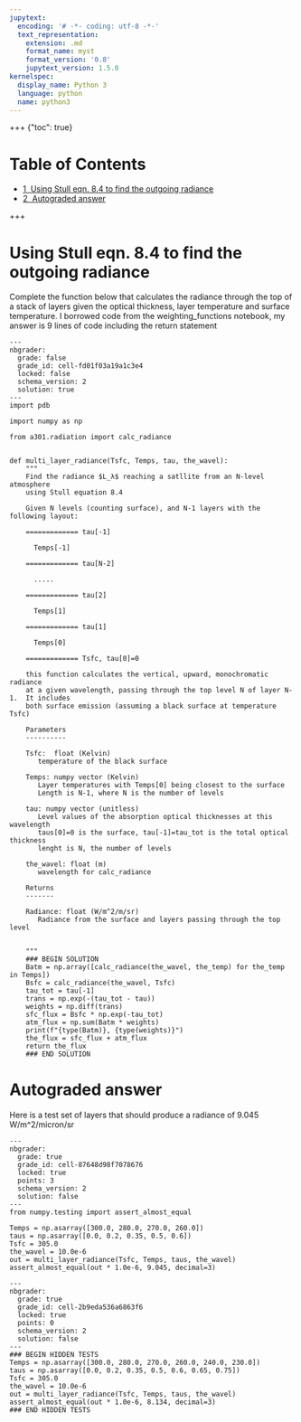 ```yaml
---
jupytext:
  encoding: '# -*- coding: utf-8 -*-'
  text_representation:
    extension: .md
    format_name: myst
    format_version: '0.8'
    jupytext_version: 1.5.0
kernelspec:
  display_name: Python 3
  language: python
  name: python3
---
```


+++ {"toc": true}

<h1>Table of Contents<span class="tocSkip"></span></h1>
<div class="toc"><ul class="toc-item"><li><span><a href="#Using-Stull-eqn.-8.4-to-find-the-outgoing-radiance" data-toc-modified-id="Using-Stull-eqn.-8.4-to-find-the-outgoing-radiance-1"><span class="toc-item-num">1&nbsp;&nbsp;</span>Using Stull eqn. 8.4 to find the outgoing radiance</a></span></li><li><span><a href="#Autograded-answer" data-toc-modified-id="Autograded-answer-2"><span class="toc-item-num">2&nbsp;&nbsp;</span>Autograded answer</a></span></li></ul></div>

+++

# Using Stull eqn. 8.4 to find the outgoing radiance


Complete the function below that calculates the radiance through the top
of a stack of layers given the optical thickness, layer temperature and
surface temperature.  I borrowed code from the weighting_functions notebook, my
answer is 9 lines of code including the return statement

```{code-cell}
---
nbgrader:
  grade: false
  grade_id: cell-fd01f03a19a1c3e4
  locked: false
  schema_version: 2
  solution: true
---
import pdb

import numpy as np

from a301.radiation import calc_radiance


def multi_layer_radiance(Tsfc, Temps, tau, the_wavel):
    """
    Find the radiance $L_λ$ reaching a satllite from an N-level atmosphere
    using Stull equation 8.4
    
    Given N levels (counting surface), and N-1 layers with the following layout:
    
    ============= tau[-1]
    
      Temps[-1]
      
    ============= tau[N-2]
      
      .....
      
    ============= tau[2]
    
      Temps[1]
      
    ============= tau[1]
     
      Temps[0]
      
    ============= Tsfc, tau[0]=0
    
    this function calculates the vertical, upward, monochromatic radiance
    at a given wavelength, passing through the top level N of layer N-1.  It includes
    both surface emission (assuming a black surface at temperature Tsfc)
    
    Parameters
    ----------
    
    Tsfc:  float (Kelvin)
       temperature of the black surface
    
    Temps: numpy vector (Kelvin)
       Layer temperatures with Temps[0] being closest to the surface
       Length is N-1, where N is the number of levels
       
    tau: numpy vector (unitless)
       Level values of the absorption optical thicknesses at this wavelength
       taus[0]=0 is the surface, tau[-1]=tau_tot is the total optical thickness
       lenght is N, the number of levels
       
    the_wavel: float (m)
       wavelength for calc_radiance
       
    Returns
    -------
    
    Radiance: float (W/m^2/m/sr) 
       Radiance from the surface and layers passing through the top level
    
    
    """
    ### BEGIN SOLUTION
    Batm = np.array([calc_radiance(the_wavel, the_temp) for the_temp in Temps])
    Bsfc = calc_radiance(the_wavel, Tsfc)
    tau_tot = tau[-1]
    trans = np.exp(-(tau_tot - tau))
    weights = np.diff(trans)
    sfc_flux = Bsfc * np.exp(-tau_tot)
    atm_flux = np.sum(Batm * weights)
    print(f"{type(Batm)}, {type(weights)}")
    the_flux = sfc_flux + atm_flux
    return the_flux
    ### END SOLUTION
```

# Autograded answer

Here is a test set of layers that should produce a radiance of 9.045 W/m^2/micron/sr

```{code-cell}
---
nbgrader:
  grade: true
  grade_id: cell-87648d98f7078676
  locked: true
  points: 3
  schema_version: 2
  solution: false
---
from numpy.testing import assert_almost_equal

Temps = np.asarray([300.0, 280.0, 270.0, 260.0])
taus = np.asarray([0.0, 0.2, 0.35, 0.5, 0.6])
Tsfc = 305.0
the_wavel = 10.0e-6
out = multi_layer_radiance(Tsfc, Temps, taus, the_wavel)
assert_almost_equal(out * 1.0e-6, 9.045, decimal=3)
```

```{code-cell}
---
nbgrader:
  grade: true
  grade_id: cell-2b9eda536a6863f6
  locked: true
  points: 0
  schema_version: 2
  solution: false
---
### BEGIN HIDDEN TESTS
Temps = np.asarray([300.0, 280.0, 270.0, 260.0, 240.0, 230.0])
taus = np.asarray([0.0, 0.2, 0.35, 0.5, 0.6, 0.65, 0.75])
Tsfc = 305.0
the_wavel = 10.0e-6
out = multi_layer_radiance(Tsfc, Temps, taus, the_wavel)
assert_almost_equal(out * 1.0e-6, 8.134, decimal=3)
### END HIDDEN TESTS
```

```{code-cell}

```
